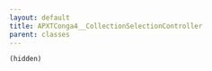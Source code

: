 ```yaml
---
layout: default
title: APXTConga4__CollectionSelectionController
parent: classes
---
```


```(hidden)```

